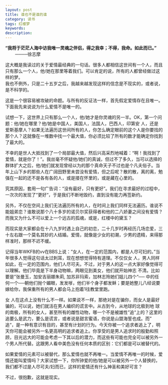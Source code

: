 ```yaml
---
layout: post
title: 谁也不是谁的谁
category: 读书
tags: 红楼梦
keywords: 
description: 
---
```


__“我将于茫茫人海中访我唯一灵魂之伴侣，得之我幸；不得，我命。如此而已。”__ &nbsp;&nbsp;&nbsp;&nbsp;&nbsp;&nbsp;&nbsp;&nbsp;────徐志摩

这大概是我读过的关于爱情最经典的一句话。很多人都相信这世间有一个人，而且只有那么一个人，他/她在那里等着我们。可以肯定的说，所有的人都曾经做过这样的梦。  
我也不例外，只是二十五岁之后，我越来越发现这样的信念是不现实的，或者说，是不科学的。

这是一个很容易被攻破的命题。与所有的反证法一样，首先假定爱情存在且唯一。下面我先来说说为什么爱情不是唯一的。

试想一下，这世界上只有那么一个人，他/她才是你灵魂的另一半。OK，第一个问题：他/她在哪里？他/她是中国人，美国人，法国人，巴西人，印第安 人，还是爱斯基摩人？如果无法遍历这世间所有的人，你怎么确定眼前的这个人是你要找的那个人？这就像在一堆数中找一个最大值，你必须比较了所有的数才能确定你找到了最大的。

不幸的是世人大抵找到了一个局部最大值，然后兴高采烈地喊着：“啊！我找到了爱情，就是你了！”。我丝毫不怀疑他/她们的真诚，但过不了多久，当可以选择的群体扩大之后，他/她们就发现曾经以为的那个真命天子不过也是个凡夫俗子。当年上山下乡的那些人在广阔田野里未尝没有爱情，但之后呢？散的散，离的离，勉强在一起的还不是各有各的人，或是搂在怀里的，或是藏在心里的。

究其原因，套用一句广告词：“没有最好，只有更好”。我们在寻求最好的过程中，一次次的发现了“更好“，于是我们不断地毁约，直到没有能力再签新约。

另外，不仅在空间上我们无法遍历所有的人，在时间上我们同样无法遍历。谁说不能姐弟恋？谁敢说那个八十多岁的诺贝尔奖获得者和他的二八娇妻之间没有爱情？而我又为什么不可以爱上一个远古的孤魂，或是，红楼中的黛玉？

而现实是大家都会在十八九岁时遇上自己的初恋，二十几岁时再经历几场恋爱，三十左右跟一个莫名其妙的人结婚。爱情，就像是少女的初潮，少男的遗精，来得那样准时，那样不迟不缓。

记得当年WKFB的vv在BBS上说：”女人，在一定的范围内，都是人尽可妇的。”当年很多人觉得这句话太过刺耳，现在想想觉得特有道理。不仅仅女 人，男人同样如此，在一定的范围内，他们人尽可夫。不过，对于男人的这一点大家好像觉得可以理解。他们毕竟是下半身动物嘛，两眼见到美女，他们就开始神志 不清。比如要是”张曼玉，加安吉丽娜朱莉, 加苏非玛索，加林志玲她们姐儿四个“── 中的任何一个──朝他们抛个媚眼，发发嗲，他们半个身子都发稣；要是她整儿八经说要嫁给你，我保重所有的男人都会马上抱着1往教堂里跑。

女 人在这点上没有什么不一样。如果说不一样，那绝对是在骗你，而女人是最好骗的，可以说，她们就活在男人编织的谎言中。从古到今，从地球的北极到地 球的南极，所有的女人，甚至所有的雌性动物，哪一个不是被雄性”追“上的？这里的追要么是武力，要么是谎言，或者说是甜言蜜语，你说是山盟海誓也成。而” 追“，是一种有意识有目的，甚至有计划的行为。今天你被一个追求者追上了，明天你可能会被另外一名更高明的追求者追上。你享受的是男人追求时的殷勤和照顾，目光远大的可能会考虑一下其以后的潜力，而这些有可能也完全可以被另外一个男人所代替。这跟男人看中美色没有任何本质的区别：它们都是可以被替代的。

如果爱情的元素可以被替代，那么爱情也就不再唯一。当爱情不再唯一的时候，爱情还能叫爱情吗？大家试想一下，你所钟爱的他/她是可以被另外一个人替换的，我们都不过是人尽可夫/妇而已，这样的爱情还有什么神圣和美好可言？

不过，很抱歉，这就是现实。
